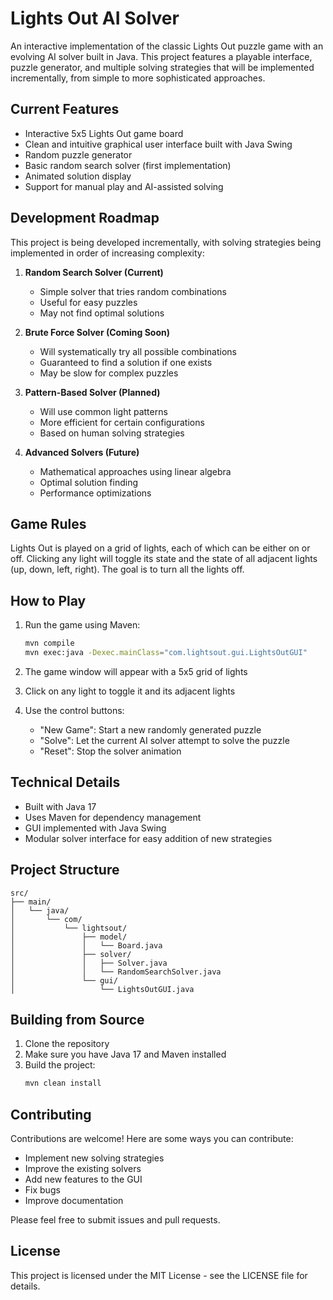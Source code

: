 # Lights Out AI Solver

An interactive implementation of the classic Lights Out puzzle game with an evolving AI solver built in Java. This project features a playable interface, puzzle generator, and multiple solving strategies that will be implemented incrementally, from simple to more sophisticated approaches.

## Current Features

- Interactive 5x5 Lights Out game board
- Clean and intuitive graphical user interface built with Java Swing
- Random puzzle generator
- Basic random search solver (first implementation)
- Animated solution display
- Support for manual play and AI-assisted solving

## Development Roadmap

This project is being developed incrementally, with solving strategies being implemented in order of increasing complexity:

1. **Random Search Solver (Current)** 
   - Simple solver that tries random combinations
   - Useful for easy puzzles
   - May not find optimal solutions

2. **Brute Force Solver (Coming Soon)**
   - Will systematically try all possible combinations
   - Guaranteed to find a solution if one exists
   - May be slow for complex puzzles

3. **Pattern-Based Solver (Planned)**
   - Will use common light patterns
   - More efficient for certain configurations
   - Based on human solving strategies

4. **Advanced Solvers (Future)**
   - Mathematical approaches using linear algebra
   - Optimal solution finding
   - Performance optimizations

## Game Rules

Lights Out is played on a grid of lights, each of which can be either on or off. Clicking any light will toggle its state and the state of all adjacent lights (up, down, left, right). The goal is to turn all the lights off.

## How to Play

1. Run the game using Maven:
   ```bash
   mvn compile
   mvn exec:java -Dexec.mainClass="com.lightsout.gui.LightsOutGUI"
   ```

2. The game window will appear with a 5x5 grid of lights
3. Click on any light to toggle it and its adjacent lights
4. Use the control buttons:
   - "New Game": Start a new randomly generated puzzle
   - "Solve": Let the current AI solver attempt to solve the puzzle
   - "Reset": Stop the solver animation

## Technical Details

- Built with Java 17
- Uses Maven for dependency management
- GUI implemented with Java Swing
- Modular solver interface for easy addition of new strategies

## Project Structure

```
src/
├── main/
│   └── java/
│       └── com/
│           └── lightsout/
│               ├── model/
│               │   └── Board.java
│               ├── solver/
│               │   ├── Solver.java
│               │   └── RandomSearchSolver.java
│               └── gui/
│                   └── LightsOutGUI.java
```

## Building from Source

1. Clone the repository
2. Make sure you have Java 17 and Maven installed
3. Build the project:
   ```bash
   mvn clean install
   ```

## Contributing

Contributions are welcome! Here are some ways you can contribute:
- Implement new solving strategies
- Improve the existing solvers
- Add new features to the GUI
- Fix bugs
- Improve documentation

Please feel free to submit issues and pull requests.

## License

This project is licensed under the MIT License - see the LICENSE file for details.
